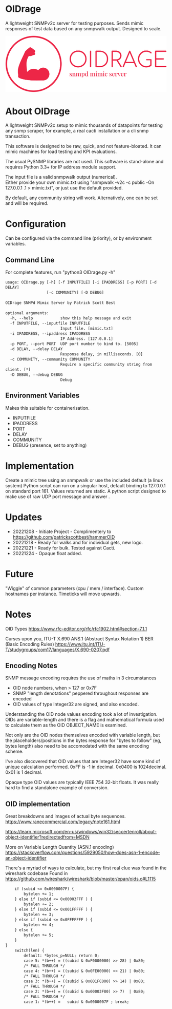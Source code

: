 # OIDrage
A lightweight SNMPv2c server for testing purposes.  Sends mimic responses of test data based on any snmpwalk output.  Designed to scale.

![OIDrage Logo](logo/png/logo-no-background.png?raw=true "OIDrage Logo")

# About OIDrage
A lightweight SNMPv2c setup to mimic thousands of datapoints for testing any snmp scraper, for example, a real cacti installation or a cli snmp transaction.  

This software is designed to be raw, quick, and not feature-bloated.  It can mimic machines for load testing and KPI evaluations.  

The usual PySNMP libraries are not used.  This software is stand-alone and requires Python 3.3+ for IP address module support.

The input file is a valid snmpwalk output (numerical).  
Either provide your own mimic.txt using "snmpwalk -v2c -c public -On 127.0.0.1 .1 > mimic.txt", or just use the default provided.

By default, any community string will work.  Alternatively, one can be set and will be required.

# Configuration

Can be configured via the command line (priority), or by environment variables.

## Command Line

For complete features, run "python3 OIDrage.py -h"

```
usage: OIDrage.py [-h] [-f INPUTFILE] [-i IPADDRESS] [-p PORT] [-d DELAY]
                  [-c COMMUNITY] [-D DEBUG]

OIDrage SNMPd Mimic Server by Patrick Scott Best

optional arguments:
  -h, --help            show this help message and exit
  -f INPUTFILE, --inputfile INPUTFILE
                        Input file. [mimic.txt]
  -i IPADDRESS, --ipaddress IPADDRESS
                        IP Address. [127.0.0.1]
  -p PORT, --port PORT  UDP port number to bind to. [5005]
  -d DELAY, --delay DELAY
                        Response delay, in milliseconds. [0]
  -c COMMUNITY, --community COMMUNITY
                        Require a specific community string from client. [*]
  -D DEBUG, --debug DEBUG
                        Debug
```

## Environment Variables

Makes this suitable for containerisation. 

- INPUTFILE
- IPADDRESS
- PORT
- DELAY
- COMMUNITY
- DEBUG  (presence, set to anything)


# Implementation

Create a mimic tree using an snmpwalk or use the included default (a linux system)
Python script can run on a singular host, default binding to 127.0.0.1 on standard port 161.
Values returned are static.
A python script designed to make use of raw UDP port message and answer .

# Updates
- 20221208 - Initiate Project - Complimentery to https://github.com/patrickscottbest/hammerOID
- 20221218 - Ready for walks and for individual gets, new logo.
- 20221221 - Ready for bulk.  Tested against Cacti.
- 20221224 - Opaque float added.


# Future

"Wiggle" of common parameters (cpu / mem / interface).
Custom hostnames per instance.
Timeticks will move upwards.


# Notes 

OID Types
https://www.rfc-editor.org/rfc/rfc1902.html#section-7.1.1

Curses upon you, ITU-T X.690 ANS.1 (Abstract Syntax Notation 1) BER (Basic Encoding Rules)
https://www.itu.int/ITU-T/studygroups/com17/languages/X.690-0207.pdf



## Encoding Notes

SNMP message encoding requires the use of maths in 3 circumstances

- OID node numbers, when > 127 or 0x7F
- SNMP "length denotations" peppered throughout responses are encoded
- OID values of type Integer32 are signed, and also encoded.

Understanding the OID node values encoding took a lot of investigation.  
OIDs are variable-length and there is a flag and mathematical formula used to calculate them as the OID OBJECT_NAME is examined.

Not only are the OID nodes themselves encoded with variable length, but the placeholders/positions in the bytes response for "bytes to follow" (eg, bytes length) also need to be accomodated with the same encoding scheme.

I've also discovered that OID values that are Integer32 have some kind of unique calculation performed. 0xFF is -1 in decimal.  0x0400 is 1024decimal.  0x01 is 1 decimal.

Opaque type OID values are typically IEEE 754 32-bit floats.  It was really hard to find a standalone example of conversion.


## OID implementation

Great breakdowns and images of actual byte sequences.  https://www.ranecommercial.com/legacy/note161.html

https://learn.microsoft.com/en-us/windows/win32/seccertenroll/about-object-identifier?redirectedfrom=MSDN

More on Variable Length Quantity (ASN.1 encoding) https://stackoverflow.com/questions/5929050/how-does-asn-1-encode-an-object-identifier

There's a myriad of ways to calculate, but my first real clue was found in the wireshark codebase
Found in https://github.com/wireshark/wireshark/blob/master/epan/oids.c#L1115

		if (subid <= 0x0000007F) {
			bytelen += 1;
		} else if (subid <= 0x00003FFF ) {
			bytelen += 2;
		} else if (subid <= 0x001FFFFF ) {
			bytelen += 3;
		} else if (subid <= 0x0FFFFFFF ) {
			bytelen += 4;
		} else {
			bytelen += 5;
		}
	}
		switch(len) {
			default: *bytes_p=NULL; return 0;
			case 5: *(b++) = ((subid & 0xF0000000) >> 28) | 0x80;
			/* FALL THROUGH */
			case 4: *(b++) = ((subid & 0x0FE00000) >> 21) | 0x80;
			/* FALL THROUGH */
			case 3: *(b++) = ((subid & 0x001FC000) >> 14) | 0x80;
			/* FALL THROUGH */
			case 2: *(b++) = ((subid & 0x00003F80) >> 7)  | 0x80;
			/* FALL THROUGH */
			case 1: *(b++) =   subid & 0x0000007F ; break;

